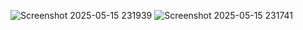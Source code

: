 ![Screenshot 2025-05-15 231939](https://github.com/user-attachments/assets/dd357907-c7bb-40e9-98c7-250970bcb13b)
![Screenshot 2025-05-15 231741](https://github.com/user-attachments/assets/2569683c-3e41-4d2d-8174-415f016c7a80)
